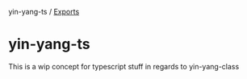 yin-yang-ts / [Exports](modules.md)

# yin-yang-ts

This is a wip concept for typescript stuff in regards to yin-yang-class
